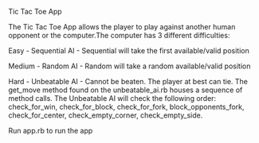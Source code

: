 Tic Tac Toe App

The Tic Tac Toe App allows the player to play against another human opponent or the computer.The computer has 3 different difficulties:

Easy - Sequential AI - 
Sequential will take the first available/valid position

Medium - Random AI - 
Random will take a random available/valid position

Hard - Unbeatable AI - 
Cannot be beaten. The player at best can tie. The get_move method found on the unbeatable_ai.rb houses a sequence of method calls. The Unbeatable AI will check the following order:
check_for_win, 
check_for_block, 
check_for_fork, 
block_opponents_fork, 
check_for_center, 
check_empty_corner, 
check_empty_side.

Run app.rb to run the app
